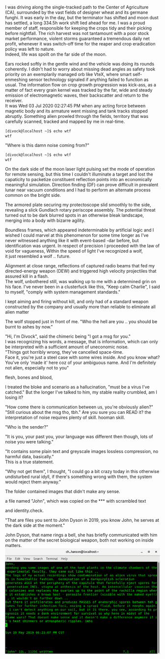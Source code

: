 I was driving along the single-tracked path to the Center of Agriculture (CA), surrounded by the vast fields of designer wheat and its germane funghi. It was early in the day, but the terminator has shifted and moon dust has settled, a long 334.5h work shift lied ahead for me. I was a proud member of staff, responsible for keeping the crops tidy and their picking before nightfall. 
The rich harvest was not tantamount with a poor stock market performance, violent storms guaranteed a tremendous daily net profit, whenever it was switch-off time for the reaper and crop eradication policy was left to nature.<br> 
Indeed, life was spoilt on the far side of the moon.

Ears rocked softly in the gentle wind and the vehicle was doing its rounds coherently. I didn't had to worry about missing dead angles as safety took priority on an exemplarily managed orb like VteX, where smart self-enmeshing sensor technology signaled if anything failed to function as usual. The information flow on crop growth progression was kick-ass, as a matter of fact every grain kernel was tracked by the far, wide and steady emission of electromagnetic waves, their backscatter and return to the receiver.<br>
It was Wed 03 Jul 2020 02:27:45 PM when any acting force between magnetic body and its armature went missing and tank tracks stopped abruptly. Something alien prowled through the fields,
territory that was carefully scanned, tracked and mapped by me in real-time.
```
[divock@localhost ~]$ echo wtf
wtf
```
"Where is this damn noise coming from?"<br>
```
[divock@localhost ~]$ echo wtf
wtf
```
On the dark side of the moon laser light pulsing set the mode of operation for remote sensing, but this time I couldn't illuminate a target and lost the capaticity to packetize constituent reflection points into an economically meaningful simulation. Direction finding (DF) can prove difficult in prevalent lunar near vacuum conditions and I had to perform an alternate process common on the bright side.

The armored plate securing my protectoscope slid smoothly to the side, revealing a slick Gundlach rotary periscope assembly.
The potential threat turned out to be dark blurred spots in an otherwise bleak landscape, merging into a body with bizarre agility. 

Boundless frames, which appeared indeterminable by artificial logic and I wished I could marvel at this phenomenon for some time longer as I've never witnessed anything like it with event-based -dar before, but identification was urgent.
In respect of precision I proceeded with the law of void for vagueness, 
 Within the speed of light I've recognized a wolf,  
it just resembled a wolf .. 
future.

Alignment at close range, 
reflections of captured radio beams that fed my directed-energy weapon (DEW) 
and triggered high velocity projectiles that assured kill in a flash.<br>
The wolf, unbothered still, was walking up to me with a determined grin on his face. 
I've never been in a clusterfuck like this, "Keep calm Charlie",
I said to myself, "comply with system management standards."

I kept aiming and firing without kill, 
and only had 
of a standard weapon
constructed by the company and usually more than reliable to eliminate all alien matter

The wolf stopped just in front of me. 
"Who the hell are you .. you should be burnt to ashes by now."

"Hi, I'm Divock", said the chimeric being "I got a msg for you."<br> 
I was recognizing his words, a message, that is information, which can only be interpreted with a sufficient amount of uneconomic noise.<br> 
"Things got horribly wrong, they've cancelled space-time. 
<br> 
Face it, you're just a steel case with some wires inside.
And you know what? You've only 'made it' here coz of your ambiguous name. 
And I'm definitely not alien, especially not to you"

flesh, bones and blood,

I treated the bloke and scenario as a hallucination, "must be a virus I've catched."
But the longer I've talked to him, my stable reality crumbled, 
am I losing it?

"How come there is communication between us, you're obviously alien?"
"Still curious about the msg tho, tbh."
Are you sure you can READ it? the interpretation of noise requires plenty of skill. hooman skill.<br>
 
"Who is the sender?" 

"It is you, your past you, your language was different then though, lots of noise you were talking."<br>

"It contains some plain text and  greyscale images lossless compression, no harmful data, basically."<br>
This is a true statement.<br>

"Why not get them", I thought, "I could go a bit crazy today in this otherwise undisturbed rural idyll, if there's something wrong with them, the system would reject them anyway."

The folder contained images that didn't make any sense. 


a file named "John", which was copied on the ***
with scrambled text

and identity.check.

"That are files you sent to John Dyson in 2019, you know John, he serves at the dark side at the moment." 

John Dyson, that name rings a bell, she has briefly communicated with him on the matter of the secret biological weapon, both not working on inside matters.
![](https://github.com/the-vtex-files/the-vtex-files.github.io/blob/master/images/letter.gif)

